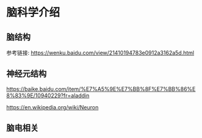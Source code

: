 # 脑科学介绍

## 脑结构

参考链接:
https://wenku.baidu.com/view/21410194783e0912a3162a5d.html
## 神经元结构

https://baike.baidu.com/item/%E7%A5%9E%E7%BB%8F%E7%BB%86%E8%83%9E/10940229?fr=aladdin

https://en.wikipedia.org/wiki/Neuron
## 脑电相关


